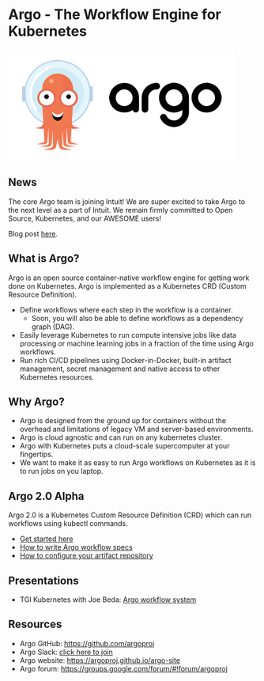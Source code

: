 # Argo - The Workflow Engine for Kubernetes

![Argo Image](argo.png)

## News
The core Argo team is joining Intuit! We are super excited to take Argo to the next level as a part of Intuit. We remain firmly committed to Open Source, Kubernetes, and our AWESOME users!

Blog post [here](https://blog.argoproj.io/applatix-joins-intuit-7ab587270573).

## What is Argo?
Argo is an open source container-native workflow engine for getting work done on Kubernetes. Argo is implemented as a Kubernetes CRD (Custom Resource Definition).

* Define workflows where each step in the workflow is a container.
  * Soon, you will also be able to define workflows as a dependency graph (DAG).
* Easily leverage Kubernetes to run compute intensive jobs like data processing or machine learning jobs in a fraction of the time using Argo workflows.
* Run rich CI/CD pipelines using Docker-in-Docker, built-in artifact management, secret management and native access to other Kubernetes resources.


## Why Argo?
* Argo is designed from the ground up for containers without the overhead and limitations of legacy VM and server-based environments.
* Argo is cloud agnostic and can run on any kubernetes cluster.
* Argo with Kubernetes puts a cloud-scale supercomputer at your fingertips.
* We want to make it as easy to run Argo workflows on Kubernetes as it is to run jobs on you laptop.

## Argo 2.0 Alpha 
Argo 2.0 is a Kubernetes Custom Resource Definition (CRD) which can run workflows using kubectl commands.

* [Get started here](https://github.com/argoproj/argo/blob/master/demo.md)
* [How to write Argo workflow specs](https://github.com/argoproj/argo/blob/master/examples/README.md)
* [How to configure your artifact repository](https://github.com/argoproj/argo/blob/master/ARTIFACT_REPO.md)

## Presentations
* TGI Kubernetes with Joe Beda: [Argo workflow system](https://www.youtube.com/watch?v=M_rxPPLG8pU&start=859)

## Resources
* Argo GitHub:  https://github.com/argoproj
* Argo Slack:   [click here to join](https://join.slack.com/t/argoproj/shared_invite/enQtMjkyNjcxMDg5NTM2LWFiMDJlZWVhYWI2NmI3OWQyNTZjZThjN2UwNGFlYTJkNGM5ODg0MGJkZTFjMGRhZjQ1MzAzNWY1NzlhZjI2MDg)
* Argo website: https://argoproj.github.io/argo-site
* Argo forum:   https://groups.google.com/forum/#!forum/argoproj
